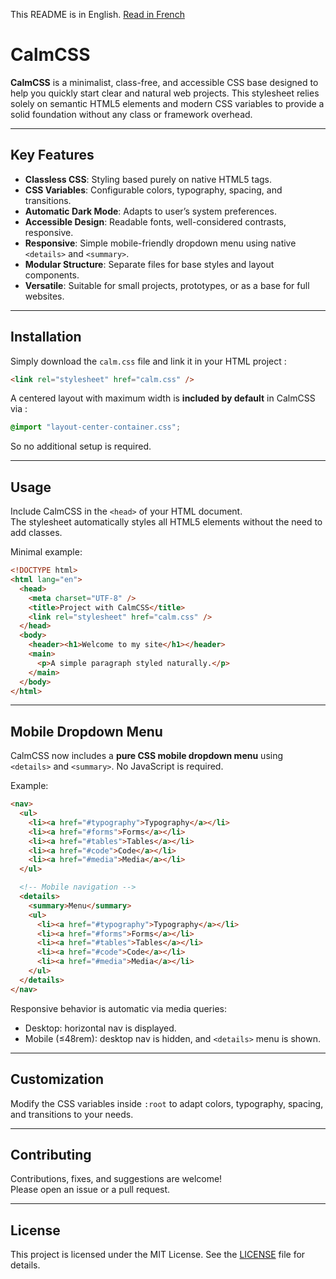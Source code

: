 This README is in English. [Read in French](README.fr.md)

# CalmCSS

**CalmCSS** is a minimalist, class-free, and accessible CSS base designed to help you quickly start clear and natural web projects. This stylesheet relies solely on semantic HTML5 elements and modern CSS variables to provide a solid foundation without any class or framework overhead.

---

## Key Features

- **Classless CSS**: Styling based purely on native HTML5 tags.
- **CSS Variables**: Configurable colors, typography, spacing, and transitions.
- **Automatic Dark Mode**: Adapts to user’s system preferences.
- **Accessible Design**: Readable fonts, well-considered contrasts, responsive.
- **Responsive**: Simple mobile-friendly dropdown menu using native `<details>` and `<summary>`.
- **Modular Structure**: Separate files for base styles and layout components.
- **Versatile**: Suitable for small projects, prototypes, or as a base for full websites.

---

## Installation

Simply download the `calm.css` file and link it in your HTML project :

```html
<link rel="stylesheet" href="calm.css" />
```

A centered layout with maximum width is **included by default** in CalmCSS via :

```css
@import "layout-center-container.css";
```

So no additional setup is required.

---

## Usage

Include CalmCSS in the `<head>` of your HTML document.  
The stylesheet automatically styles all HTML5 elements without the need to add classes.

Minimal example:

```html
<!DOCTYPE html>
<html lang="en">
  <head>
    <meta charset="UTF-8" />
    <title>Project with CalmCSS</title>
    <link rel="stylesheet" href="calm.css" />
  </head>
  <body>
    <header><h1>Welcome to my site</h1></header>
    <main>
      <p>A simple paragraph styled naturally.</p>
    </main>
  </body>
</html>
```

---

## Mobile Dropdown Menu

CalmCSS now includes a **pure CSS mobile dropdown menu** using `<details>` and `<summary>`. No JavaScript is required.

Example:

```html
<nav>
  <ul>
    <li><a href="#typography">Typography</a></li>
    <li><a href="#forms">Forms</a></li>
    <li><a href="#tables">Tables</a></li>
    <li><a href="#code">Code</a></li>
    <li><a href="#media">Media</a></li>
  </ul>

  <!-- Mobile navigation -->
  <details>
    <summary>Menu</summary>
    <ul>
      <li><a href="#typography">Typography</a></li>
      <li><a href="#forms">Forms</a></li>
      <li><a href="#tables">Tables</a></li>
      <li><a href="#code">Code</a></li>
      <li><a href="#media">Media</a></li>
    </ul>
  </details>
</nav>
```

Responsive behavior is automatic via media queries:

* Desktop: horizontal nav is displayed.
* Mobile (≤48rem): desktop nav is hidden, and `<details>` menu is shown.

---

## Customization

Modify the CSS variables inside `:root` to adapt colors, typography, spacing, and transitions to your needs.

---

## Contributing

Contributions, fixes, and suggestions are welcome!  
Please open an issue or a pull request.

---

## License

This project is licensed under the MIT License. See the [LICENSE](LICENSE) file for details.
